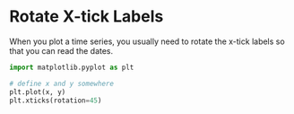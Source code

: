 # Rotate X-tick Labels

When you plot a time series, you usually need to rotate the x-tick labels so
that you can read the dates.

```python
import matplotlib.pyplot as plt

# define x and y somewhere
plt.plot(x, y)
plt.xticks(rotation=45)
```